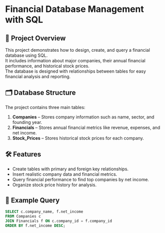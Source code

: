 # Financial Database Management with SQL

## 📌 Project Overview
This project demonstrates how to design, create, and query a financial database using SQL.  
It includes information about major companies, their annual financial performance, and historical stock prices.  
The database is designed with relationships between tables for easy financial analysis and reporting.

## 🗂️ Database Structure
The project contains three main tables:
1. **Companies** – Stores company information such as name, sector, and founding year.
2. **Financials** – Stores annual financial metrics like revenue, expenses, and net income.
3. **Stock_Prices** – Stores historical stock prices for each company.

## 🛠️ Features
- Create tables with primary and foreign key relationships.
- Insert realistic company data and financial metrics.
- Query financial performance to find top companies by net income.
- Organize stock price history for analysis.

## 📄 Example Query
```sql
SELECT c.company_name, f.net_income
FROM Companies c
JOIN Financials f ON c.company_id = f.company_id
ORDER BY f.net_income DESC;
